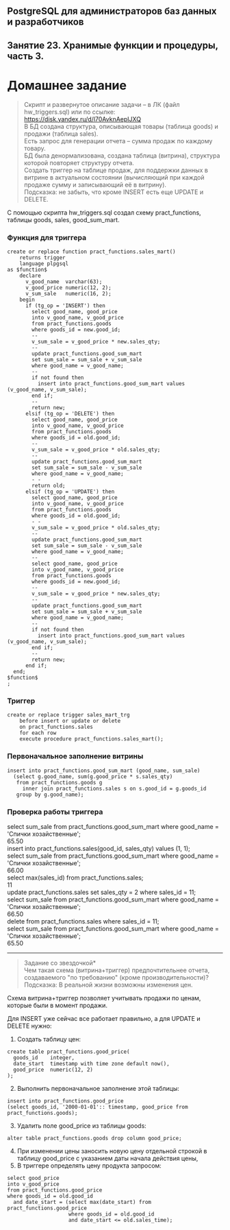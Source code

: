 ## PostgreSQL для администраторов баз данных и разработчиков ##  
## Занятие 23. Хранимые функции и процедуры, часть 3. ##  
# Домашнее задание # 

>Скрипт и развернутое описание задачи – в ЛК (файл hw_triggers.sql) или по ссылке: https://disk.yandex.ru/d/l70AvknAepIJXQ  
>В БД создана структура, описывающая товары (таблица goods) и продажи (таблица sales).  
>Есть запрос для генерации отчета – сумма продаж по каждому товару.  
>БД была денормализована, создана таблица (витрина), структура которой повторяет структуру отчета.  
>Создать триггер на таблице продаж, для поддержки данных в витрине в актуальном состоянии (вычисляющий при каждой продаже сумму и записывающий её в витрину).  
>Подсказка: не забыть, что кроме INSERT есть еще UPDATE и DELETE. 

С помощью скрипта hw_triggers.sql создал схему pract_functions, таблицы goods, sales, good_sum_mart.  

### Функция для триггера ###
```
create or replace function pract_functions.sales_mart()  
	returns trigger  
	language plpgsql  
as $function$  
    declare  
	  v_good_name  varchar(63);  
	  v_good_price numeric(12, 2);  
	  v_sum_sale   numeric(16, 2);  
    begin  
	  if (tg_op = 'INSERT') then  
        select good_name, good_price  
        into v_good_name, v_good_price  
        from pract_functions.goods  
        where goods_id = new.good_id;  
        --  
        v_sum_sale = v_good_price * new.sales_qty;   
        --   
        update pract_functions.good_sum_mart  
        set sum_sale = sum_sale + v_sum_sale  
        where good_name = v_good_name;  
        --  
        if not found then  
          insert into pract_functions.good_sum_mart values (v_good_name, v_sum_sale);  
        end if;  
        --  
        return new;  
      elsif (tg_op = 'DELETE') then  
        select good_name, good_price  
        into v_good_name, v_good_price  
        from pract_functions.goods  
        where goods_id = old.good_id;  
        --  
        v_sum_sale = v_good_price * old.sales_qty;  
        --   
        update pract_functions.good_sum_mart  
        set sum_sale = sum_sale - v_sum_sale  
        where good_name = v_good_name;  
        - -  
        return old;
      elsif (tg_op = 'UPDATE') then
        select good_name, good_price
        into v_good_name, v_good_price
        from pract_functions.goods
        where goods_id = old.good_id;
        - -  
        v_sum_sale = v_good_price * old.sales_qty;  
        --  
        update pract_functions.good_sum_mart  
        set sum_sale = sum_sale - v_sum_sale  
        where good_name = v_good_name;  
        --  
        select good_name, good_price  
        into v_good_name, v_good_price  
        from pract_functions.goods  
        where goods_id = new.good_id;  
        --  
        v_sum_sale = v_good_price * new.sales_qty;  
        --   
        update pract_functions.good_sum_mart  
        set sum_sale = sum_sale + v_sum_sale  
        where good_name = v_good_name;  
        --  
        if not found then  
          insert into pract_functions.good_sum_mart values (v_good_name, v_sum_sale);  
        end if;  
        --  
        return new;  
      end if;  
  end;  
$function$  
;  
```
### Триггер ###
```
create or replace trigger sales_mart_trg  
    before insert or update or delete  
    on pract_functions.sales  
    for each row  
    execute procedure pract_functions.sales_mart();  
```
### Первоначальное заполнение витрины ###
```
insert into pract_functions.good_sum_mart (good_name, sum_sale)   
  (select g.good_name, sum(g.good_price * s.sales_qty)  
   from pract_functions.goods g  
     inner join pract_functions.sales s on s.good_id = g.goods_id  
   group by g.good_name);  
```
### Проверка работы триггера ###
select sum_sale from pract_functions.good_sum_mart where good_name = 'Спички хозайственные';  
65.50  
insert into pract_functions.sales(good_id, sales_qty) values (1, 1);  
select sum_sale from pract_functions.good_sum_mart where good_name = 'Спички хозайственные';  
66.00  
select max(sales_id) from pract_functions.sales;  
11  
update pract_functions.sales set sales_qty = 2 where sales_id = 11;  
select sum_sale from pract_functions.good_sum_mart where good_name = 'Спички хозайственные';  
66.50  
delete from pract_functions.sales where sales_id = 11;  
select sum_sale from pract_functions.good_sum_mart where good_name = 'Спички хозайственные';  
65.50  

-------------------------------------
>Задание со звездочкой*  
>Чем такая схема (витрина+триггер) предпочтительнее отчета, создаваемого "по требованию" (кроме производительности)?  
>Подсказка: В реальной жизни возможны изменения цен.  

Схема витрина+триггер позволяет учитывать продажи по ценам, которые были в момент продажи.  

Для INSERT уже сейчас все работает правильно, а для UPDATE и DELETE нужно:  

1. Создать таблицу цен:  
```
create table pract_functions.good_price(  
  goods_id    integer,  
  date_start  timestamp with time zone default now(),  
  good_price  numeric(12, 2)  
);  
```
2. Выполнить первоначальное заполнение этой таблицы:
```
insert into pract_functions.good_price
(select goods_id, '2000-01-01':: timestamp, good_price from pract_functions.goods);
```
3. Удалить поле good_price из таблицы goods:
```
alter table pract_functions.goods drop column good_price;
```
4. При изменении цены заносить новую цену отдельной строкой в таблицу good_price с указанием даты начала действия цены,
5. В триггере определять цену продукта запросом:  
```
select good_price
into v_good_price
from pract_functions.good_price  
where goods_id = old.good_id 
  and date_start = (select max(date_start) from pract_functions.good_price  
                    where goods_id = old.good_id   
                    and date_start <= old.sales_time);   
```
